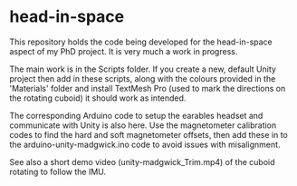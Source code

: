 # head-in-space
This repository holds the code being developed for the head-in-space aspect of my PhD project. It is very much a work in progress.

The main work is in the Scripts folder. If you create a new, default Unity project then add in these scripts, along with the colours provided in the 'Materials' folder and install TextMesh Pro (used to mark the directions on the rotating cuboid) it should work as intended.

The corresponding Arduino code to setup the earables headset and communicate with Unity is also here. Use the magnetometer calibration codes to find the hard and soft magnetometer offsets, then add these in to the arduino-unity-madgwick.ino code to avoid issues with misalignment.

See also a short demo video (unity-madgwick_Trim.mp4) of the cuboid rotating to follow the IMU.
